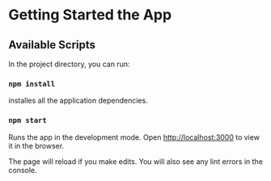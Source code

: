 # Getting Started the App

## Available Scripts

In the project directory, you can run:

### `npm install`

installes all the application dependencies.

### `npm start`

Runs the app in the development mode.
Open [http://localhost:3000](http://localhost:3000) to view it in the browser.

The page will reload if you make edits.
You will also see any lint errors in the console.
    
